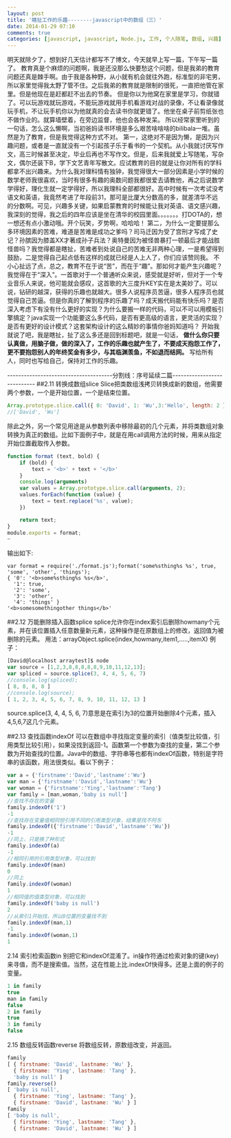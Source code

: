 ```yaml
---
layout: post
title: '瞎扯工作的乐趣--------javascript中的数组（三）'
date: 2014-01-29 07:10
comments: true
categories: [javascript, javascript, Node.js, 工作, 个人随笔, 数组, 兴趣]
---
```

明天就除夕了，想到好几天估计都写不了博文，今天就早上写一篇，下午写一篇了。
教育真是个麻烦的问题啊，我是还没那么快要愁这个问题，但是我弟的教育问题还真是棘手啊。由于我是各种野，从小就有机会就往外跑，标准型的非宅男，所以家里觉得我太野了管不住。之后我弟的教育就是限制的很死，一直把他管在家里。但是他现在是赶都赶不出去的节奏。
但是你以为他窝在家里是学习，你就错了。可以玩游戏就玩游戏，不能玩游戏就用手机看游戏对战的录像，不让看录像就玩手机，不让玩手机你以为他就真的会去读书你就更错了。他坐在桌子前剪纸张也不做作业的。就算墙壁着，在旁边监督，他也会各种发呆。
所以经常家里听到的一句话，怎么这么懒啊，当初爸妈读书环境是多么艰苦啥啥啥的bilibala一堆。虽然是为了教育，但是我觉得这种方式不对。
第一，这绝对不是因为懒，是因为兴趣问题，或者是一直就没有一个引起孩子乐于看书的一个契机。从小我就讨厌写作文，高三时候甚至决定，毕业后再也不写作文。但是，后来我就爱上写随笔，写杂文，偶尔还装下B，学下文艺青年写散文。应试教育的目的就是让你对所有的学科都拿不出兴趣来。为什么我对理科情有独钟，我觉得很大一部分因素是小学时候的数学老师我很喜欢，当时有很多有趣的奥数问题我都很爱去请教他，再之后说数学学得好，理化生就一定学得好，所以我理科全部都很好。高中时候有一次考试没考语文和英语，我竟然考进了年段前31，那可是比厦大分数高的多，就差清华不远的分数啊。可见，兴趣多关键，如果启蒙教育的时候能让我对英语、语文感兴趣，我深刻的觉得，我之后的四年应该是坐在清华的校园里面。。。。。。。打DOTA的，想一想还有点小激动哦。开个玩笑，歹势啊，哈哈哈！
第二，为什么一定要提那么多环境因素的苦难，难道是苦难是成功之爹吗？司马迁因为受了宫刑才写成了史记？孙膑因为膝盖XX才著成孙子兵法？奥特曼因为被怪兽暴打一顿最后才能战胜怪兽吗？我觉得都是瞎扯，苦难者到处说自己的苦难无非两种心理，一是希望得到鼓励，二是觉得自己起点低有这样的成就已经是人上人了，你们应该赞同我。
不小心扯远了点，总之，教育不在于说“苦”，而在于“趣”。那如何才能产生兴趣呢？我觉得在于“深入”。一首歌对于一个普通听众来说，感受就是好听，但对于一个专业音乐人来说，他可能就会感叹，这首歌的大三度升KEY实在是太美妙了。可以说，钻研的越深，获得的乐趣也就越大。很多人说程序员苦逼，很多人程序员也就觉得自己苦逼。但是你真的了解到程序的乐趣了吗？成天搬代码能有快乐吗？是否深入考虑下有没有什么更好的实现？为什么要搬一样的代码，可以不可以用模板引擎搞定？java实现一个功能要这么多代码，是否有更高级的语言，更灵活的实现？是否有更好的设计模式？这套架构设计的这么精妙的事情你爸妈知道吗？
开始我就说了吧，我是瞎扯，扯了这么多还是回到标题吧，就是一句话， **做什么你只要认真做，用脑子做，做的深入了，工作的乐趣也就产生了，不要成天抱怨工作了，更不要抱怨别人的年终奖金有多少，与其临渊羡鱼，不如退而结网。** 写给所有人，同时也写给自己，保持对工作的乐趣。

--------------------------------------分割线：序号延续二篇----------------------------
##2.11 转换成数组slice
Slice把类数组浅拷贝转换成新的数组，他需要两个参数，一个是开始位置，一个是结束位置。
```javascript
Array.prototype.slice.call({ 0: 'David', 1: 'Wu',3:'Hello', length: 2 })
//['David', 'Wu']
```

除此之外，另一个常见用途是从参数列表中移除最初的几个元素，并将类数组对象转换为真正的数组。比如下面例子中，就是在用call调用方法的时候，用来从指定开始位置截取传入参数。
```javascript format.js
function format (text, bold) {
    if (bold) {
        text = '<b>' + text + '</b>'
    }
    console.log(arguments)                                                      
    var values = Array.prototype.slice.call(arguments, 2);
    values.forEach(function (value) {
        text = text.replace('%s', value);
    })

    return text;
}
module.exports = format;
~        
```
输出如下:
``` Console
var format = require('./format.js');format('some%sthing%s %s', true, 'some', 'other', 'things');
{ '0': '<b>some%sthing%s %s</b>',
  '1': true,
  '2': 'some',
  '3': 'other',
  '4': 'things' }
'<b>somesomethingother things</b>'
```

##2.12 万能删除插入函数splice
splice允许你在index索引后删除howmany个元素，并在该位置插入任意数量新元素，这种操作是在原数组上的修改，返回值为被删除的元素。
用法：arrayObject.splice(index,howmany,item1,.....,itemX)
例子：
```javascript
[David@localhost arraytest]$ node
var source = [1,2,3,8,8,8,8,8,9,10,11,12,13];
var spliced = source.splice(3, 4, 4, 5, 6, 7)
//console.log(spliced);
[ 8, 8, 8, 8 ]
//console.log(source);
[ 1, 2, 3, 4, 5, 6, 7, 8, 9, 10, 11, 12, 13 ]
```

source.splice(3, 4, 4, 5, 6, 7)意思是在索引为3的位置开始删除4个元素，插入4,5,6,7这几个元素。

##2.13 查找函数indexOf
可以在数组中寻找指定变量的索引（值类型比较值，引用类型比较引用），如果没找到返回-1。函数第一个参数为查找的变量，第二个参数为开始查找的位置。Java中的数组、字符串等也都有indexOf函数，特别是字符串的该函数，用法很类似。看以下例子：
```javascript
var a = {'firstname':'David','lastname':'Wu'}
var man = {'firstname':'David','lastname':'Wu'}
var woman = {'firstname':'Ying','lastname':'Tang'}
var family = [man,woman,'baby is null']
//查找不存在的变量
family.indexOf('1')
-1
//查找存在变量值相同但引用不同的引用类型对象，结果是找不阿东
family.indexOf({'firstname':'David','lastname':'Wu'})
-1
//同上，只是换了种形式
family.indexOf(a)
-1
//相同引用的引用类型对象，可以找到
family.indexOf(man)
0
//同上
family.indexOf(woman)
1
//相同值的值类型对象，可以找到
family.indexOf('baby is null')
2
//从索引1开始找，所以0位置的变量找不到
family.indexOf(man,1)
-1
family.indexOf(woman,1)
1
```

2.14 索引检索函数in
别把它和indexOf混淆了。in操作符通过检索对象的键(key)来寻值，而不是搜索值。当然，这在性能上比.indexOf快得多。还是上面的例子的变量。
```javascript
1 in family
true
man in family
false
2 in family
true
3 in family
false
```

2.15 数组反转函数reverse
将数组反转，原数组改变，并返回。
```javascript
family
[ { firstname: 'David', lastname: 'Wu' },
  { firstname: 'Ying', lastname: 'Tang' },
  'baby is null' ]
family.reverse()
[ 'baby is null',
  { firstname: 'Ying', lastname: 'Tang' },
  { firstname: 'David', lastname: 'Wu' } ]
family
[ 'baby is null',
  { firstname: 'Ying', lastname: 'Tang' },
  { firstname: 'David', lastname: 'Wu' } ]
```
